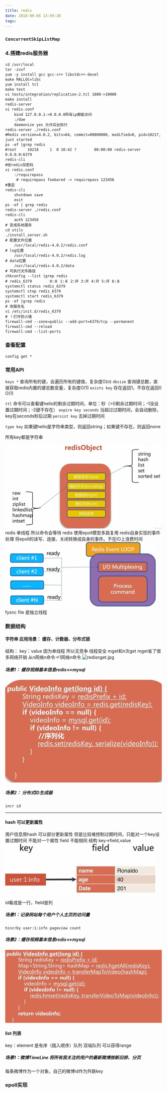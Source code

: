 ```yaml
---
title: redis
date: 2018-09-05 13:59:20
tags:
---
```

### `ConcurrentSkipListMap`

### 4.搭建redis服务器

```shell
cd /usr/local
tar -zvxf 
yum -y install gcc gcc-c++ libstdc++-devel
make MALLOC=libc
yum install tcl
make test
vi tests/integration/replication-2.tcl 1000->10000
make install
redis-server
vi redis.conf
    bind 127.0.0.1->0.0.0.0所有ip都能访问
    :/dae
    daemonize yes 允许后台执行
redis-server ./redis.conf
#Redis version=4.0.2, bits=64, commit=00000000, modified=0, pid=10217, just started
ps -ef |grep redis
#root     10218     1  0 10:42 ?        00:00:00 redis-server 0.0.0.0:6379
redis-cli
#给redis加密码
vi redis.conf
    :/requirepass
     # requirepass foobared -> requirepass 123456
#重启
redis-cli
    shutdown save
    exit
ps -ef | grep redis
redis-server ./redis.conf
redis-cli
    auth 123456
# 变成系统服务
cd utils
./install_server.sh
# 配置文件位置
    /usr/local/redis-4.0.2/redis.conf
# log位置
    /usr/local/redis-4.0.2/redis.log
# data位置
    /usr/local/redis-4.0.2/data
# 可执行文件路径
chkconfig --list |grep redis
# redis_6379        0:关 1:关 2:开 3:开 4:开 5:开 6:关
systemctl status redis_6379
systemctl stop redis_6379
systemctl start redis_6379
ps -ef |grep redis
# 改服务名
vi /etc/init.d/redis_6379
# ！打开防火墙
firewall-cmd --zone=public --add-port=6379/tcp --permanent
firewall-cmd --reload
firewall-cmd --list-ports
```

### 查看配置
`config get *`

### 常用API

`keys *` 查询所有的键，会遍历所有的键值，复杂度O(n)
`dbsize` 查询键总数，直接获取redis内置的键总数变量，复杂度O(1)
`exists key` 存在返回1，不存在返回0 O(1)

`ttl` 命令可以查看键hello的剩余过期时间，单位：秒（>0剩余过期时间；-1没设置过期时间；-2键不存在）
`expire key seconds` 当超过过期时间，会自动删除，key在seconds秒后过期
`persist key` 去掉过期时间

`type key` 如果键hello是字符串类型，则返回string；如果键不存在，则返回none

所有key都是字符串

![redisobject.jpg](/images/redisobject.jpg)
redis 单线程 所以命令会等待
redis 使用epoll模型多路复用 redis自身实现的事件处理 将epoll的读写、连接、关闭转换成自身的事件。不在IO上浪费时间
![redisIO.jpg](/images/redisIO.jpg)
fysnc file 是独立线程


### 数据结构

#### 字符串 应用场景： 缓存、计数器、分布式锁
结构： key：value
因为单线程 所以无竞争 线程安全
mget和n次get mget省了很多网络开销 从n网络n命令->1网络n命令
![redisnget.jpg](redisnget.jpg)

##### 场景1： 缓存视频基本信息redis<->mysql
![redisvideo.jpg](/images/redisvideo.jpg)

##### 场景2： 分布式ID生成器
`incr id`

---
#### hash 可以更新属性
用户信息用hash 可以部分更新属性 
但是比较难控制过期时间，只能对一个key设置过期时间 不能对一个属性
field 不能相同
结构 key->field,value
![redishash.jpg](/images/redishash.jpg)

id看成是一行，field是列

##### 场景1：记录网站每个用户个人主页的访问量
`hincrby user:1:info pageview count`

##### 场景2：缓存视频基本信息redis<->mysql
![redishashvideo.jpg](/images/redishashvideo.jpg)

#### list 列表
key：element 是有序（插入顺序）队列 双端队列 可以获得range

##### 场景1：微博TimeLine 将所有我关注的用户的最新微博按新旧排、分页
每条微博作为一个对象，自己的微博id作为外联key

### epoll实现
